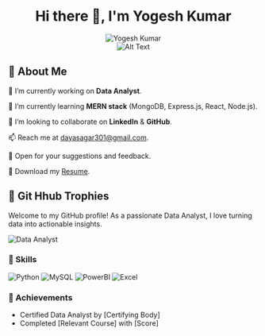 

<div align="center">
  <h1>Hi there 👋, I'm Yogesh Kumar</h1>
</div>


<div align="center">
  <img src="https://readme-typing-svg.demolab.com/?lines=A+passionate+Data+Analyst+from+India;&font=Fira%20Code&center=true&width=400&height=45&color=%2337bcf7&vCenter=true&size=18&pause=1000" alt="Yogesh Kumar" />
</div>

<div align="center">
  <img src="https://camo.githubusercontent.com/7de37139d0b4c1ce40865e799b446c0e963a3dd8fb68d239707237c40604fa3d/68747470733a2f2f63646e2e6472696262626c652e636f6d2f75736572732f3733303730332f73637265656e73686f74732f363538313234332f6176656e746f2e676966" alt="Alt Text" />
</div>

## 🚀 About Me

🔭 I’m currently working on **Data Analyst**.

🌱 I’m currently learning **MERN stack** (MongoDB, Express.js, React, Node.js).

👯 I’m looking to collaborate on **LinkedIn** & **GitHub**.

📫 Reach me at [dayasagar301@gmail.com](mailto:dayasagar301@gmail.com).

💬 Open for your suggestions and feedback.

📄 Download my [Resume](https://drive.google.com/drive/u/1/folders/18ImGHR7QvOuKv7Qcyie_Z0SHQeAw4i7f).




## 🎯 Git Hhub Trophies

Welcome to my GitHub profile! As a passionate Data Analyst, I love turning data into actionable insights.

![Data Analyst](https://camo.githubusercontent.com/f841ccd243e6befc025009bf0d147217661e55ad48c1c34ddef4ac5e5828047a/68747470733a2f2f6769746875622d70726f66696c652d74726f7068792e76657263656c2e6170702f3f757365726e616d653d6861727368616c6b616c6530393131267468656d653d7261646963616c266e6f2d6672616d653d74727565266e6f2d62673d66616c7365266d617267696e2d773d34)

### 🔧 Skills
![Python](https://img.shields.io/badge/-Python-3776AB?logo=python&logoColor=white&style=for-the-badge)
![MySQL](https://img.shields.io/badge/-MYSQL-4479A1?logo=sqlite&logoColor=white&style=for-the-badge)
![PowerBI](https://img.shields.io/badge/-PowerBI-4479A1?logo=powerbi&logoColor=white&style=for-the-badge)
![Excel](https://img.shields.io/badge/-Excel-217346?logo=microsoft-excel&logoColor=white&style=for-the-badge)

### 🌟 Achievements
- Certified Data Analyst by [Certifying Body]
- Completed [Relevant Course] with [Score]



<!--
**yogeshk1234/yogeshk1234** is a ✨ _special_ ✨ repository because its `README.md` (this file) appears on your GitHub profile.

Here are some ideas to get you started:

- 🔭 I’m currently working on ...
- 🌱 I’m currently learning ...
- 👯 I’m looking to collaborate on ...
- 🤔 I’m looking for help with ...
- 💬 Ask me about ...
- 📫 How to reach me: ...
- 😄 Pronouns: ...
- ⚡ Fun fact: ...
-->
